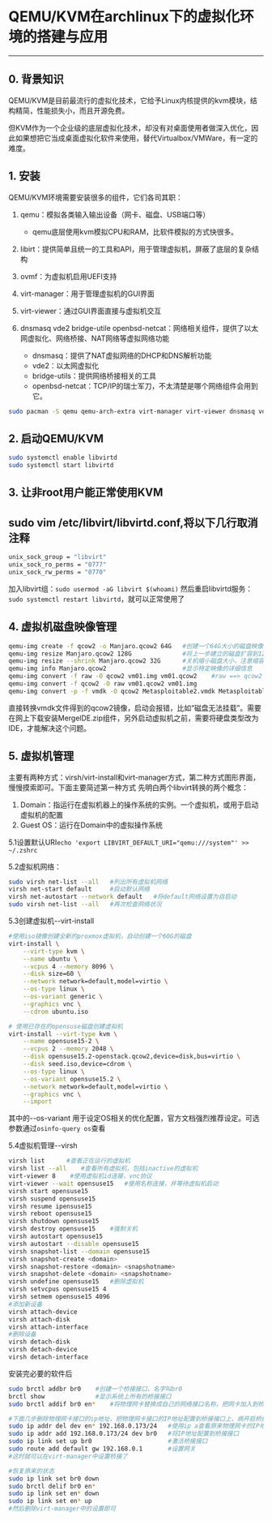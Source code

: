 # QEMU/KVM在archlinux下的虚拟化环境的搭建与应用

---

## 0. 背景知识

QEMU/KVM是目前最流行的虚拟化技术，它给予Linux内核提供的kvm模块，结构精简，性能损失小，而且开源免费。

但KVM作为一个企业级的底层虚拟化技术，却没有对桌面使用者做深入优化，因此如果想把它当成桌面虚拟化软件来使用，替代Virtualbox/VMWare，有一定的难度。

## 1. 安装

QEMU/KVM环境需要安装很多的组件，它们各司其职：

1. qemu：模拟各类输入输出设备（网卡、磁盘、USB端口等）
   
   - qemu底层使用kvm模拟CPU和RAM，比软件模拟的方式快很多。

2. libirt：提供简单且统一的工具和API，用于管理虚拟机，屏蔽了底层的复杂结构

3. ovmf：为虚拟机启用UEFI支持

4. virt-manager：用于管理虚拟机的GUI界面

5. virt-viewer：通过GUI界面直接与虚拟机交互

6. dnsmasq vde2 bridge-utile openbsd-netcat：网络相关组件，提供了以太网虚拟化、网络桥接、NAT网络等虚拟网络功能
    
    - dnsmasq：提供了NAT虚拟网络的DHCP和DNS解析功能
    - vde2：以太网虚拟化
    - bridge-utils：提供网络桥接相关的工具
    - openbsd-netcat：TCP/IP的瑞士军刀，不太清楚是哪个网络组件会用到它。

```bash
sudo pacman -S qemu qemu-arch-extra virt-manager virt-viewer dnsmasq vde2 bridge-utils openbsd-netcat libguestfs
```
## 2. 启动QEMU/KVM

```bash
sudo systemctl enable libvirtd
sudo systemctl start libvirtd
```
## 3. 让非root用户能正常使用KVM
sudo vim /etc/libvirt/libvirtd.conf,将以下几行取消注释
---
```bash
unix_sock_group = "libvirt"
unix_sock_ro_perms = "0777"
unix_sock_rw_perms = "0770"
```
加入libvirt组：`sudo usermod -aG libvirt $(whoami)`
然后重启libvirtd服务：`sudo systemctl restart libvirtd`，就可以正常使用了

## 4. 虚拟机磁盘映像管理

```bash
qemu-img create -f qcow2 -o Manjaro.qcow2 64G   #创建一个64G大小的磁盘映像
qemu-img resize Manjaro.qcow2 128G              #将上一步建立的磁盘扩容到128G大小，注意关机才可以
qemu-img resize --shrink Manjaro.qcow2 32G      #关机缩小磁盘大小，注意缩容很容易丢失数据，一般不用
qemu-img info Manjaro.qcow2                     #显示特定映像的详细信息
qemu-img convert -f raw -O qcow2 vm01.img vm01.qcow2    #raw ==> qcow2
qemu-img convert -f qcow2 -O raw vm01.qcow2 vm01.img
qemu-img convert -p -f vmdk -O qcow2 Metasploitable2.vmdk Metasploitable2.qcow2     #将vmware磁盘映像转换
```
直接转换vmdk文件得到的qcow2镜像，启动会报错，比如“磁盘无法挂载”。需要在网上下载安装MergelDE.zip组件，另外启动虚拟机之前，需要将硬盘类型改为IDE，才能解决这个问题。

## 5. 虚拟机管理
主要有两种方式：virsh/virt-install和virt-manager方式，第二种方式图形界面，慢慢摸索即可。下面主要简述第一种方式
先明白两个libvirt转换的两个概念：
1. Domain：指运行在虚拟机器上的操作系统的实例。一个虚拟机，或用于启动虚拟机的配置
2. Guest OS：运行在Domain中的虚拟操作系统

5.1设置默认URI`echo 'export LIBVIRT_DEFAULT_URI="qemu:///system"' >> ~/.zshrc`

5.2虚拟机网络：
```bash
sudo virsh net-list --all   #列出所有虚拟机网络
virsh net-start default     #启动默认网络
virsh net-autostart --network default   #将default网络设置为自启动
sudo virsh net-list --all   #再次检查网络状况
```

5.3创建虚拟机--virt-install
```bash
#使用iso镜像创建全新的proxmox虚拟机，自动创建一个60G的磁盘
virt-install \
    --virt-type kvm \
    --name ubuntu \
    --vcpus 4 --memory 8096 \
    --disk size=60 \
    --network network=default,model=virtio \
    --os-type linux \
    --os-variant generic \
    --graphics vnc \
    --cdrom ubuntu.iso

# 使用已存在的opensuse磁盘创建虚拟机
virt-install --virt-type kvm \
    --name opensuse15-2 \
    --vcpus 2 --memory 2048 \
    --disk opensuse15.2-openstack.qcow2,device=disk,bus=virtio \
    --disk seed.iso,device=cdrom \
    --os-type linux \
    --os-variant opensuse15.2 \
    --network network=default,model=virtio \
    --graphics vnc \
    --import
```
其中的--os-variant 用于设定OS相关的优化配置，官方文档强烈推荐设定。可选参数通过`osinfo-query os`查看

5.4虚拟机管理--virsh
```bash
virsh list      #查看正在运行的虚拟机
virsh list --all    #查看所有虚拟机，包括inactive的虚拟机
virt-viewer 8    #使用虚拟机id连接，vnc协议
virt-viewer --wait opensuse15   #使用名称连接，并等待虚拟机启动
virsh start opensuse15
virsh suspend opensuse15
virsh resume ipensuse15
virsh reboot opensuse15
virsh shutdown opensuse15
virsh destroy opensuse15    #强制关机
virsh autostart opensuse15
virsh autostart --disable opensuse15
virsh snapshot-list --domain opensuse15
virsh snapshot-create <domain>
virsh snapshot-restore <domain> <snapshotname>
virsh snapshot-delete <domain> <snapshotname>
virsh undefine opensuse15   #删除虚拟机
virsh setvcpus opensuse15 4
virsh setmem opensuse15 4096
#添加新设备
virsh attach-device
virsh attach-disk
virsh attach-interface
#删除设备
virsh detach-disk
virsh detach-device
virsh detach-interface
```



安装完必要的软件后

```bash
sudo brctl addbr br0    #创建一个桥接接口，名字叫br0
brctl show              #显示系统上所有的桥接接口
sudo brctl addif br0 en*    #将物理网卡替换成自己的网络接口名称，把网卡加入到桥接中

#下面几步删除物理网卡接口的ip地址，把物理网卡接口的IP地址配置到桥接接口上，病开启桥接接口，然后添加默认网关
sudo ip addr del dev en* 192.168.0.173/24   #使用ip a查看原来物理网卡的IP地址，删除网卡IP地址
sudo ip addr add 192.168.0.173/24 dev br0   #将IP地址配置到桥接接口
sudo ip link set up br0                     #激活桥接接口
sudo route add default gw 192.168.0.1       #设置网关
#这时就可以在virt-manager中设置桥接了

#恢复原来的状态
sudo ip link set br0 down
sudo brctl delif br0 en*
sudo ip link set en* down
sudo ip link set en* up
#然后删除virt-manager中的设置即可
```
